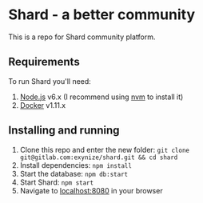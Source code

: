 Shard - a better community
===========================

This is a repo for Shard community platform.

## Requirements

To run Shard you'll need:

1. [Node.js](https://nodejs.org/en/) v6.x (I recommend using [nvm](https://github.com/creationix/nvm) to install it)
2. [Docker](https://docker.com/) v1.11.x

## Installing and running

1. Clone this repo and enter the new folder: `git clone git@gitlab.com:exynize/shard.git && cd shard`
2. Install dependencies: `npm install`
3. Start the database: `npm db:start`
4. Start Shard: `npm start`
5. Navigate to [localhost:8080](http://localhost:8080) in your browser
